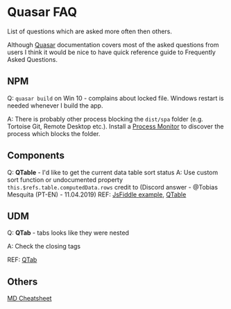 # Quasar FAQ
List of questions which are asked more often then others.

Although [Quasar](https://quasar.dev/introduction-to-quasar) documentation covers most of the asked questions from users I think it would be nice to have quick reference guide to Frequently Asked Questions.

## NPM
Q: ```quasar build``` on Win 10 - complains about locked file. Windows restart is needed whenever I build the app.

A: There is probably other process blocking the ```dist/spa``` folder (e.g. Tortoise Git, Remote Desktop etc.). Install a [Process Monitor](https://docs.microsoft.com/en-us/sysinternals/downloads/procmon) to discover the process which blocks the folder.

## Components
Q: **QTable** - I'd like to get the current data table sort status
A: Use custom sort function or undocumented property ```this.$refs.table.computedData.rows``` credit to (Discord answer - @Tobias Mesquita (PT-EN) - 11.04.2019)
REF: [JsFiddle example](this.$refs.table.computedData.rows), [QTable](https://quasar.dev/vue-components/table)

## UDM
Q: **QTab** - tabs looks like they were nested

A: Check the closing tags 

REF: [QTab](https://quasar.dev/vue-components/tabs#QRouteTab-API)

## Others


[MD Cheatsheet](https://github.com/adam-p/markdown-here/wiki/Markdown-Cheatsheet)
